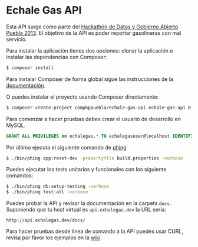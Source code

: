 # Echale Gas API

Esta API surge como parte del 
[Hackathón de Datos y Gobierno Abierto Puebla 2013](https://www.facebook.com/OpenDataPuebla).
El objetivo de la API es poder reportar gasolineras con mal servicio.

Para instalar la aplicación tienes dos opciones: clonar la aplicación e instalar las dependencias
con Composer:

```bash
$ composer install
```

Para instalar Composer de forma global sigue las instrucciones de la
[documentación](http://getcomposer.org/doc/00-intro.md#globally).

O puedes instalar el proyecto usando Composer directamente:

```bash
$ composer create-project comphppuebla/echale-gas-api echale-gas-api 0.1.0
```

Para comenzar a hacer pruebas debes crear el usuario de desarrollo en MySQL.

```sql
GRANT ALL PRIVILEGES on echalegas.* TO echalegasuser@localhost IDENTIFIED BY '3chal3g4sus3r!';
```

Por último ejecuta el siguiente comando de [phing](http://www.phing.info/docs/guide/stable/)

```bash
$ ./bin/phing app:reset-dev -propertyfile build.properties -verbose
```

Puedes ejecutar los tests unitarios y funcionales con los siguiente comandos:

```bash
$ ./bin/phing db:setup-testing -verbose
$ ./bin/phing test:all -verbose
```

Puedes probar la API y revisar la documentación en la carpeta `docs`. Suponiendo que tu host virtual
es `api.echalegas.dev` la URL sería:

    http://api.echalegas.dev/docs/ 

Para hacer pruebas desde línea de comando a la API puedes usar CURL, revisa por favor los ejemplos
en la [wiki](https://github.com/ComPHPPuebla/echale-gas-api/wiki/Testing-con-curl).

